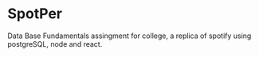 # SpotPer
Data Base Fundamentals assingment for college, a replica of spotify using postgreSQL, node and react.
